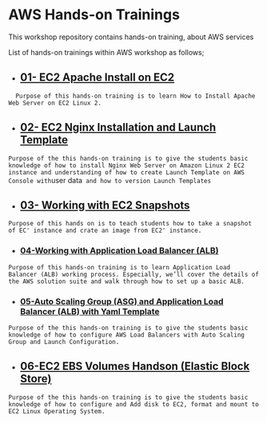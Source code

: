 # AWS Hands-on Trainings

This workshop repository contains hands-on training, about AWS services

List of hands-on trainings within AWS workshop as follows;

- ## [01- EC2 Apache Install on EC2](https://github.com/akkocah/aws-devops-workshop/tree/master/aws/hands-on/01-%20EC2%20Apache%20Install%20on%20EC2)

`   Purpose of this hands-on training is to learn How to Install Apache Web Server on EC2 Linux 2. `

- ## [02- EC2 Nginx Installation and Launch Template](https://github.com/akkocah/aws-devops-workshop/tree/master/aws/hands-on/02-%20EC2%20Nginx%20Installation%20and%20Launch%20Template) 

` Purpose of the this hands-on training is to give the students basic knowledge of how to install Nginx Web Server on Amazon Linux 2 EC2 instance and understanding of how to create Launch Template on AWS Console with `user data` and how to version Launch Templates`

- ## [03- Working with EC2 Snapshots](https://github.com/akkocah/aws-devops-workshop/tree/master/aws/hands-on/03-%20Working%20with%20EC2%20Snapshots)

`Purpose of this hands on is to teach students how to take a snapshot of EC' instance and crate an image from EC2' instance. `

- ### [04-Working with Application Load Balancer (ALB)](https://github.com/akkocah/aws-devops-workshop/tree/master/aws/hands-on/04-Working%20with%20Application%20Load%20Balancer%20(ALB))

`Purpose of this hands-on training is to learn Application Load Balancer (ALB) working process. Especially, we’ll cover the details of the AWS solution suite and walk through how to set up a basic ALB.`

- ### [05-Auto Scaling Group (ASG) and Application Load Balancer (ALB) with Yaml Template](https://github.com/akkocah/aws-devops-workshop/tree/master/aws/hands-on/05-Auto%20Scaling%20Group%20(ASG)%20and%20Application%20Load%20Balancer%20(ALB)%20with%20Yaml%20Template)

`Purpose of the this hands-on training is to give the students basic knowledge of how to configure AWS Load Balancers with Auto Scaling Group and Launch Configuration.`

- ## [06-EC2 EBS Volumes Handson (Elastic Block Store)](https://github.com/akkocah/aws-devops-workshop/tree/master/aws/hands-on/06-EC2%20EBS%20Volumes%20Handson%20(Elastic%20Block%20Store))

`Purpose of the this hands-on training is to give the students basic knowledge of how to configure and Add disk to EC2, format and mount to EC2 Linux Operating System.`